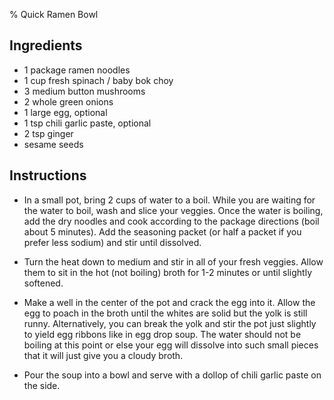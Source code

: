 % Quick Ramen Bowl

## Ingredients

- 1 package ramen noodles 
- 1 cup fresh spinach / baby bok choy
- 3 medium button mushrooms 
- 2 whole green onions
- 1 large egg, optional
- 1 tsp chili garlic paste, optional
- 2 tsp ginger
- sesame seeds

## Instructions 

- In a small pot, bring 2 cups of water to a boil. While you are waiting for the water to boil, wash and slice your veggies. Once the water is boiling, add the dry noodles and cook according to the package directions (boil about 5 minutes). Add the seasoning packet (or half a packet if you prefer less sodium) and stir until dissolved.

- Turn the heat down to medium and stir in all of your fresh veggies. Allow them to sit in the hot (not boiling) broth for 1-2 minutes or until slightly softened.

- Make a well in the center of the pot and crack the egg into it. Allow the egg to poach in the broth until the whites are solid but the yolk is still runny. Alternatively, you can break the yolk and stir the pot just slightly to yield egg ribbons like in egg drop soup. The water should not be boiling at this point or else your egg will dissolve into such small pieces that it will just give you a cloudy broth.

- Pour the soup into a bowl and serve with a dollop of chili garlic paste on the side.